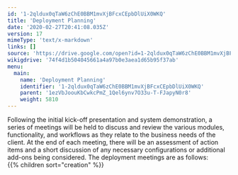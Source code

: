 ```yaml
---
id: '1-2qldux0qTaW6zChE0BBM1mvXjBFcxCEpbDlUiX0WKQ'
title: 'Deployment Planning'
date: '2020-02-27T20:41:08.035Z'
version: 17
mimeType: 'text/x-markdown'
links: []
source: 'https://drive.google.com/open?id=1-2qldux0qTaW6zChE0BBM1mvXjBFcxCEpbDlUiX0WKQ'
wikigdrive: '74f4d1b504045661a4a97b0e3aea1d65b95f37ab'
menu:
  main:
    name: 'Deployment Planning'
    identifier: '1-2qldux0qTaW6zChE0BBM1mvXjBFcxCEpbDlUiX0WKQ'
    parent: '1ezVbJoouKbCwkcPmZ_1Qel6ynv7O33u-T-FJapyN0r8'
    weight: 5810
---
```

Following the initial kick-off presentation and system demonstration, a series of meetings will be held to discuss and review the various modules, functionality, and workflows as they relate to the business needs of the client. At the end of each meeting, there will be an assessment of action items and a short discussion of any necessary configurations or additional add-ons being considered. The deployment meetings are as follows:  
{{% children sort="creation" %}}
